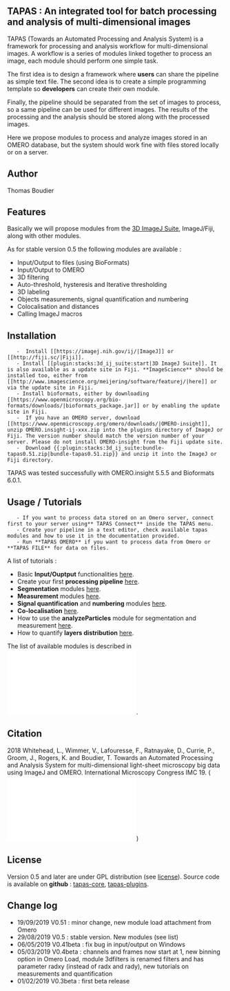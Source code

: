 ## TAPAS : An integrated tool for batch processing and analysis of multi-dimensional images

TAPAS (Towards an Automated Processing and Analysis System) is a
framework for processing and analysis workflow for multi-dimensional
images. A workflow is a series of modules linked together to process an
image, each module should perform one simple task.

The first idea is to design a framework where **users** can share the
pipeline as simple text file. The second idea is to create a simple
programming template so **developers** can create their own module.

Finally, the pipeline should be separated from the set of images to
process, so a same pipeline can be used for different images. The
results of the processing and the analysis should be stored along with
the processed images.

Here we propose modules to process and analyze images stored in an OMERO
database, but the system should work fine with files stored locally or
on a server.

## Author

Thomas Boudier

## Features

Basically we will propose modules from the [3D ImageJ
Suite](/plugin/stacks/3d_ij_suite/start), ImageJ/Fiji, along with other
modules.

As for stable version 0.5 the following modules are available :

-   Input/Output to files (using BioFormats)
-   Input/Output to OMERO
-   3D filtering
-   Auto-threshold, hysteresis and Iterative thresholding
-   3D labeling
-   Objects measurements, signal quantification and numbering
-   Colocalisation and distances
-   Calling ImageJ macros

## Installation

       -  Install [[https://imagej.nih.gov/ij/|ImageJ]] or [[http://fiji.sc/|Fiji]].
       - Install [[plugin:stacks:3d_ij_suite:start|3D ImageJ Suite]]. It is also available as a update site in Fiji. **ImageScience** should be installed too, either from [[http://www.imagescience.org/meijering/software/featurej/|here]] or via the update site in Fiji.
       - Install bioformats, either by downloading [[https://www.openmicroscopy.org/bio-formats/downloads/|bioformats_package.jar]] or by enabling the update site in Fiji. 
       -  If you have an OMERO server, download [[https://www.openmicroscopy.org/omero/downloads/|OMERO-insight]], unzip OMERO.insight-ij-xxx.zip into the plugins directory of ImageJ or Fiji. The version number should match the version number of your server. Please do not install OMERO-insight from the Fiji update site.
       -  Download {{:plugin:stacks:3d_ij_suite:bundle-tapas0.51.zip|bundle-tapas0.51.zip}} and unzip it into the ImageJ or Fiji directory.

TAPAS was tested successfully with OMERO.insight 5.5.5 and Bioformats
6.0.1.

## Usage / Tutorials

       - If you want to process data stored on an Omero server, connect first to your server using** TAPAS Connect** inside the TAPAS menu.
       - Create your pipeline in a text editor, check available tapas modules and how to use it in the documentation provided.
       - Run **TAPAS OMERO** if you want to process data from Omero or **TAPAS FILE** for data on files.

A list of tutorials :

-   Basic **Input/Ouptput** functionalities
    [here](/plugin/utilities/tapas_tutorial_/input_output_i/start).
-   Create your first **processing pipeline**
    [here](/plugin/utilities/tapas_tutorial_/create_your_processing_pipeline/start).
-   **Segmentation** modules
    [here](/[[plugin/utilities/tapas_tutorial_/segmentation/start).
-   **Measurement** modules
    [here](/[[plugin/utilities/tapas_tutorial_/measurement/start).
-   **Signal quantification** and **numbering** modules
    [here](/[[plugin/utilities/tapas_tutorial_/signal_quantification/start).
-   **Co-localisation**
    [here](/plugin/utilities/tapas_tutorial/colocalisation/start).
-   How to use the **analyzeParticles** module for segmentation and
    measurement
    [here](/[[plugin/utilities/tapas_tutorial_/2d_measurements_with_analyze_particles_/start).
-   How to quantify **layers distribution**
    [here](/plugin/utilities/layers_analysis/start).

The list of available modules is described in
![TapasModules0.51.pdf](/plugin/stacks/3d_ij_suite/tapasdescription0.51.pdf).

## Citation

2018 Whitehead, L., Wimmer, V., Lafouresse, F., Ratnayake, D., Currie,
P., Groom, J., Rogers, K. and Boudier, T. Towards an Automated
Processing and Analysis System for multi-dimensional light-sheet
microscopy big data using ImageJ and OMERO. International Microscopy
Congress IMC 19.
(![pdf](/plugin/stacks/3d_ij_suite/abstract_1848_thomasboudier.pdf))

## License

Version 0.5 and later are under GPL distribution (see
[license](http://www.cecill.info/licences/Licence_CeCILL_V2.1-en.html)).
Source code is available on **github** :
[tapas-core](https://github.com/mcib3d/tapas-core),
[tapas-plugins](https://github.com/mcib3d/tapas-plugins).

## Change log

-   19/09/2019 V0.51 : minor change, new module load attachment from
    Omero
-   29/08/2019 V0.5 : stable version. New modules (see list)
-   06/05/2019 V0.41beta : fix bug in input/output on Windows
-   05/03/2019 V0.4beta : channels and frames now start at 1, new
    binning option in Omero Load, module 3dfilters is renamed filters
    and has parameter radxy (instead of radx and rady), new tutorials on
    measurements and quantification
-   01/02/2019 V0.3beta : first beta release

